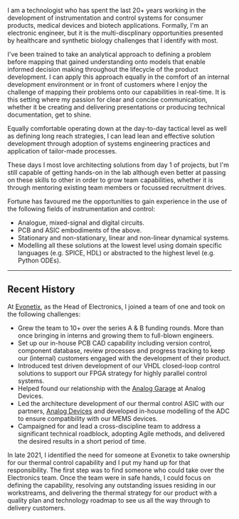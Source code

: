 I am a technologist who has spent the last 20+ years working in the development of instrumentation and control systems for consumer products, medical devices and biotech applications. Formally, I'm an electronic engineer, but it is the multi-discplinary opportunities presented by healthcare and synthetic biology challenges that I identify with most.

I've been trained to take an analytical approach to defining a problem before mapping that gained understanding onto models that enable informed decision making throughout the lifecycle of the product development. I can apply this approach equally in the comfort of an internal development environment or in front of customers where I enjoy the challenge of mapping their problems onto our capabilities in real-time. It is this setting where my passion for clear and concise communication, whether it be creating and delivering presentations or producing technical documentation, get to shine.

Equally comfortable operating down at the day-to-day tactical level as well as defining long reach strategies, I can lead lean and effective solution development through adoption of systems engineering practices and application of tailor-made processes.

These days I most love architecting solutions from day 1 of projects, but I'm still capable of getting hands-on in the lab although even better at passing on these skills to other in order to grow team capabilities, whether it is through mentoring existing team members or focussed recruitment drives.

Fortune has favoured me the opportunities to gain experience in the use of the following fields of instrumentation and control:
* Analogue, mixed-signal and digital circuits.
* PCB and ASIC embodiments of the above.
* Stationary and non-stationary, linear and non-linear dynamical systems.
* Modelling all these solutions at the lowest level using domain specific languages (e.g. SPICE, HDL) or abstracted to the highest level (e.g. Python ODEs).

---
## Recent History

At [Evonetix][evo], as the Head of Electronics, I joined a team of one and took on the following challenges:
* Grew the team to 10+ over the series A & B funding rounds. More than once bringing in interns and growing them to full-blown engineers.
* Set up our in-house PCB CAD capability including version control, component database, review processes and progress tracking to keep our (internal) customers engaged with the development of their product.
* Introduced test driven development of our VHDL closed-loop control solutions to support our FPGA strategy for highly parallel control systems.
* Helped found our relationship with the [Analog Garage][garage] at Analog Devices.
* Led the architecture development of our thermal control ASIC with our partners, [Analog Devices][adi] and developed in-house modelling of the ADC to ensure compatibility with our MEMS devices.
* Campaigned for and lead a cross-discipline team to address a significant technical roadblock, adopting Agile methods, and delivered the desired results in a short period of time.

In late 2021, I identified the need for someone at Evonetix to take ownership for our thermal control capability and I put my hand up for that responsibility. The first step was to find someone who could take over the Electronics team. Once the team were in safe hands, I could focus on defining the capability, resolving any outstanding issues residing in our workstreams, and delivering the thermal strategy for our product with a quality plan and technology roadmap to see us all the way through to delivery customers.

[evo]: https://www.evonetix.com/ "Evonetix"
[garage]: https://www.analog.com/en/about-adi/incubators/analog-garage.html "Analog Garage"
[adi]: https://www.analog.com/ "Analog Devices"
